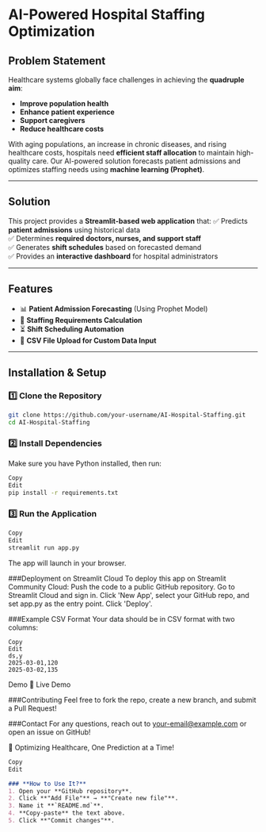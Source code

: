 # AI-Powered Hospital Staffing Optimization

## Problem Statement
Healthcare systems globally face challenges in achieving the **quadruple aim**:
- **Improve population health**
- **Enhance patient experience**
- **Support caregivers**
- **Reduce healthcare costs**

With aging populations, an increase in chronic diseases, and rising healthcare costs, hospitals need **efficient staff allocation** to maintain high-quality care. Our AI-powered solution forecasts patient admissions and optimizes staffing needs using **machine learning (Prophet)**.

---

## Solution
This project provides a **Streamlit-based web application** that:
✅ Predicts **patient admissions** using historical data  
✅ Determines **required doctors, nurses, and support staff**  
✅ Generates **shift schedules** based on forecasted demand  
✅ Provides an **interactive dashboard** for hospital administrators  

---

## Features
- 📊 **Patient Admission Forecasting** (Using Prophet Model)
- 🏥 **Staffing Requirements Calculation**
- ⏳ **Shift Scheduling Automation**
- 📂 **CSV File Upload for Custom Data Input**

---

## Installation & Setup

### **1️⃣ Clone the Repository**
```bash
git clone https://github.com/your-username/AI-Hospital-Staffing.git
cd AI-Hospital-Staffing
```
### **2️⃣ Install Dependencies**
Make sure you have Python installed, then run:

```bash
Copy
Edit
pip install -r requirements.txt
```
### **3️⃣ Run the Application**

```bash
Copy
Edit
streamlit run app.py
```
The app will launch in your browser.

###Deployment on Streamlit Cloud
To deploy this app on Streamlit Community Cloud:
Push the code to a public GitHub repository.
Go to Streamlit Cloud and sign in.
Click 'New App', select your GitHub repo, and set app.py as the entry point.
Click 'Deploy'.

###Example CSV Format
Your data should be in CSV format with two columns:

```csv
Copy
Edit
ds,y
2025-03-01,120
2025-03-02,135
```
Demo
🔗 Live Demo

###Contributing
Feel free to fork the repo, create a new branch, and submit a Pull Request!

###Contact
For any questions, reach out to your-email@example.com or open an issue on GitHub!

🚀 Optimizing Healthcare, One Prediction at a Time!

```markdown
Copy
Edit

### **How to Use It?**
1. Open your **GitHub repository**.
2. Click **"Add File"** → **"Create new file"**.
3. Name it **`README.md`**.
4. **Copy-paste** the text above.
5. Click **"Commit changes"**.
```

